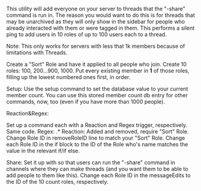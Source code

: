 This utility will add everyone on your server to threads that the "-share" command is run in. 
The reason you would want to do this is for threads that may be unarchived as they will only show in the sidebar for 
people who already interacted with them or were tagged in them. This performs a silent ping to add users in 10 roles
of up to 100 users each to a thread.

Note: This only works for servers with less that 1k members because of limitations with Threads.

Create a "Sort" Role and have it applied to all people who join.
Create 10 roles: 100, 200...900, 1000. 
Put every existing member in **1** of those roles, filling up the lowest numbered ones first, in order.

Setup:
Use the setup command to set the database value to your current member count. 
You can use this stored member count db entry for other commands, now, too (even if you have more than 1000 people).

Reaction&Regex: 

Set up a command each with a Reaction and Regex trigger, respectively. Same code.
Regex: .*
Reaction: Added and removed, require "Sort" Role.
Change Role ID in removeRoleID line to match your "Sort" Role.
Change each Role ID in the if block to the ID of the Role who's name matches the value in the relevant if/if else. 

Share:
Set it up with  so that users can run the "-share" command in channels where they can make threads (and you want them 
to be able to add people to them like this).
Change each Role ID in the messageEdits to the ID of the 10 count roles, respectively.
